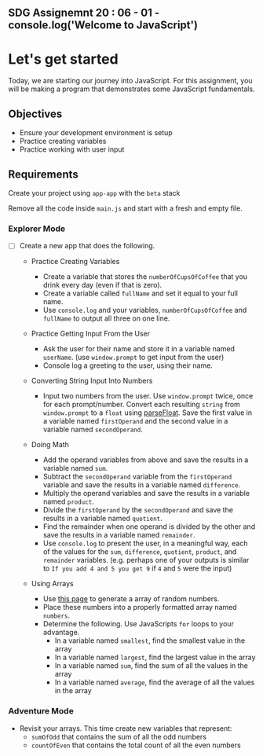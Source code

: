 ## SDG Assignemnt 20 : 06 - 01 - console.log('Welcome to JavaScript')

# Let's get started

Today, we are starting our journey into JavaScript. For this assignment, you
will be making a program that demonstrates some JavaScript fundamentals.

## Objectives

- Ensure your development environment is setup
- Practice creating variables
- Practice working with user input

## Requirements

Create your project using `app-app` with the `beta` stack

Remove all the code inside `main.js` and start with a fresh and empty file.

### Explorer Mode

- [ ] Create a new app that does the following.

  - Practice Creating Variables

    - Create a variable that stores the `numberOfCupsOfCoffee` that you drink every day (even if that is zero).
    - Create a variable called `fullName` and set it equal to your full name.
    - Use `console.log` and your variables, `numberOfCupsOfCoffee` and `fullName` to output all three on one line.

  - Practice Getting Input From the User

    - Ask the user for their name and store it in a variable named `userName`. (use `window.prompt` to get input from the user)
    - Console log a greeting to the user, using their name.

  - Converting String Input Into Numbers

    - Input two numbers from the user. Use `window.prompt` twice, once for each prompt/number. Convert each resulting `string` from `window.prompt` to a `float` using [parseFloat](https://developer.mozilla.org/en-US/docs/Web/JavaScript/Reference/Global_Objects/parseFloat). Save the first value in a variable named `firstOperand` and the second value in a variable named `secondOperand`.
  - Doing Math

    - Add the operand variables from above and save the results in a variable named `sum`.
    - Subtract the `secondOperand` variable from the `firstOperand` variable and 
 save the results in a variable named `difference`.
    - Multiply the operand variables and save the results in a variable named
 `product`.
    - Divide the `firstOperand` by the `secondOperand` and save the results in a
      variable named `quotient`.
    - Find the remainder when one operand is divided by the other and save the results in a variable named `remainder`.
    - Use `console.log` to present the user, in a meaningful way, each of the values for the `sum`, `difference`, `quotient`, `product`, and `remainder` variables. (e.g. perhaps one of your outputs is similar to
      `If you add 4 and 5 you get 9` if `4` and `5` were the input)

  - Using Arrays

    - Use
      [this page](https://www.random.org/integers/?num=100&min=1&max=100&col=5&base=10&format=plain&rnd=new) to generate a array of random numbers.
    - Place these numbers into a properly formatted array named `numbers`.
    - Determine the following. Use JavaScripts `for` loops to your advantage.
      - In a variable named `smallest`, find the smallest value in the array
      - In a variable named `largest`, find the largest value in the array
      - In a variable named `sum`, find the sum of all the values in the array
      - In a variable named `average`, find the average of all the values in the
        array

### Adventure Mode

- Revisit your arrays. This time create new variables that represent:
  - `sumOfOdd` that contains the sum of all the odd numbers
  - `countOfEven` that contains the total count of all the even numbers

